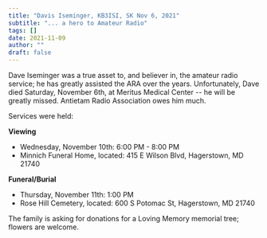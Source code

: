 ```yaml
---
title: "Davis Iseminger, KB3ISI, SK Nov 6, 2021"
subtitle: "... a hero to Amateur Radio"
tags: []
date: 2021-11-09
author: ""
draft: false
---
```

Dave Iseminger was a true asset to, and believer in, the amateur radio service; he has greatly assisted the ARA over the years. Unfortunately, Dave died Saturday, November 6th, at Meritus Medical Center -- he will be greatly missed. Antietam Radio Association owes him much.  

Services were held:
<!--more-->
**Viewing**
* Wednesday, November 10th: 6:00 PM - 8:00 PM
* Minnich Funeral Home, located: 415 E Wilson Blvd, Hagerstown, MD 21740

**Funeral/Burial**
* Thursday, November 11th:​ 1:00 PM
* Rose Hill Cemetery, located: 600 S Potomac St, Hagerstown, MD 21740

The family is asking for donations for a Loving Memory memorial tree; flowers are welcome.